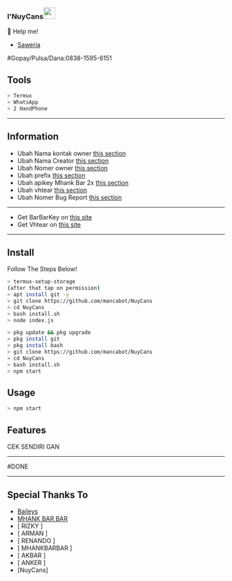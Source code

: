 ### I'NuyCans<img src="https://github.com/TheDudeThatCode/TheDudeThatCode/blob/master/Assets/Hi.gif" width="27px">

🍙 Help me!

* [Saweria](https://saweria.co/darkbot2412)

#Gopay/Pulsa/Dana:0838-1595-6151

## Tools

```bash
> Termux
> WhatsApp
> 2 HandPhone
```

---

## Information
- Ubah Nama kontak owner [this section](https://github.com/4NK3R-PRODUCT1ON/botwea-termux/blob/main/index.js#L101)
- Ubah Nama Creator [this section](https://github.com/4NK3R-PRODUCT1ON/botwea-termux/blob/main/index.js#L102)
- Ubah Nomer owner [this section](https://github.com/4NK3R-PRODUCT1ON/botwea-termux/blob/main/index.js#L322)
- Ubah prefix [this section](https://github.com/4NK3R-PRODUCT1ON/botwea-termux/blob/main/index.js#L105)
- Ubah apikey Mhank Bar 2x [this section](https://github.com/4NK3R-PRODUCT1ON/botwea-termux/blob/main/index.js#L273)
- Ubah vhtear [this section](https://github.com/4NK3R-PRODUCT1ON/botwea-termux/blob/main/index.js#L275)
- Ubah Nomer Bug Report [this section](https://github.com/4NK3R-PRODUCT1ON/botwea-termux/blob/main/index.js#L5578)

---

- Get BarBarKey on [this site](https://mhankbarbar.tech)
- Get Vhtear on [this site](https://vhtear.com)

---

## Install
Follow The Steps Below!

```bash
> termux-setup-storage
(after that tap on permission)
> apt install git -y
> git clone https://github.com/mancabot/NuyCans
> cd NuyCans
> bash install.sh
> node index.js

> pkg update && pkg upgrade 
> pkg install git 
> pkg install bash 
> git clone https://github.com/mancabot/NuyCans 
> cd NuyCans 
> bash install.sh 
> npm start
```

## Usage

```bash
> npm start
```

## Features

CEK SENDIRI GAN

---

#DONE

---

## Special Thanks To

- [Baileys](https://github.com/adiwajshing/Baileys)
- [MHANK BAR BAR](https://github.com/MhankBarBar)
- [ RIZKY ]
- [ ARMAN ]
- [ RENANDO ]
- [ MHANKBARBAR ]
- [ AKBAR ]
- [ ANKER ]
- [NuyCans]
